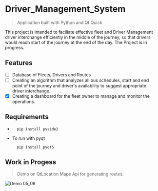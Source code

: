 # Driver_Management_System




> Application built with Python and Qt Quick

This project is intended to faciliate effective fleet and Driver Management driver interchange efficiently in the middle of the journey, so that drivers would reach start of the journey at
the end of the day. The Project is in progress.

## Features

- [ ] Database of Fleets, Drivers and Routes
- [ ] Creating an algorithm that analyzes all bus schedules, start and end point of the journey and driver's availability to suggest appropriate driver
interchange.
- [x] Creating a dashboard for the fleet owner to manage and monitor the operations.

## Requirements

*   
        pip install pyside2

* To run with pyqt

        pip install pyqt5


## Work in Progess

> Demo on QtLocation Maps Api for generating routes.

![Demo 05_09](/resources/Demo_05_09.gif)




